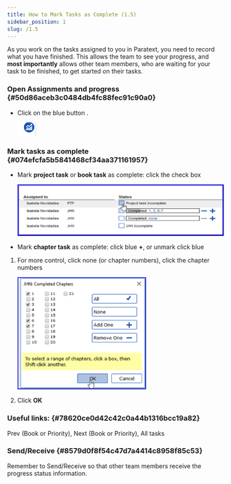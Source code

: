 ```yaml
---
title: How to Mark Tasks as Complete (1.5)
sidebar_position: 1
slug: /1.5
---
```




As you work on the tasks assigned to you in Paratext, you need to record what you have finished. This allows the team to see your progress, and **most importantly** allows other team members, who are waiting for your task to be finished, to get started on their tasks.


### **Open Assignments and progress** {#50d86aceb3c0484db4fc88fec91c90a0}

- Click on the blue button .

	![](/notion_imgs/1991064066.png)


### **Mark tasks as complete** {#074efcfa5b5841468cf34aa371161957}

- Mark **project task** or **book task** as complete: click the check box

	![](/notion_imgs/1781106024.png)

- Mark **chapter task** as complete: click blue **+**, or unmark click blue
1. For more control, click none (or chapter numbers), click the chapter numbers

	![](/notion_imgs/946224961.png)

1. Click **OK**

### **Useful links:** {#78620ce0d42c42c0a44b1316bcc19a82}


Prev (Book or Priority), Next (Book or Priority), All tasks


### **Send/Receive** {#8579d0f8f54c47d7a4414c8958f85c53}


Remember to Send/Receive so that other team members receive the progress status information.

